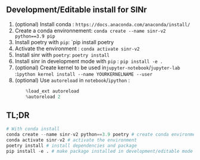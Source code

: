 ## Development/Editable install for SINr


1. (optional) Install conda : `https://docs.anaconda.com/anaconda/install/`
2. Create a conda environnement: `conda create --name sinr-v2 python==3.9 pip`
3. Install poetry with `pip`: `pip install poetry
4. Activate the environment : `conda activate sinr-v2`
5. Install sinr with `poetry`: `poetry install`
6. Install sinr in development mode with `pip` : `pip install -e .`
7. (optional) Create kernel to be used in`jupyter-notebook`/`jupyter-lab` :`ìpython kernel install --name YOURKERNELNAME --user`
8. (optional) Use `autoreload` in `notebook`/`ipython` :
    ```python
        %load_ext autoreload
        %autoreload 2
    ```

## TL;DR


   ```python
   # With conda install
   conda create --name sinr-v2 python==3.9 poetry # create conda environment
   conda activate sinr-v2 # activate the environment
   poetry install # install dependencies and package
   pip install -e . # make package installed in development/editable mode
   ```
